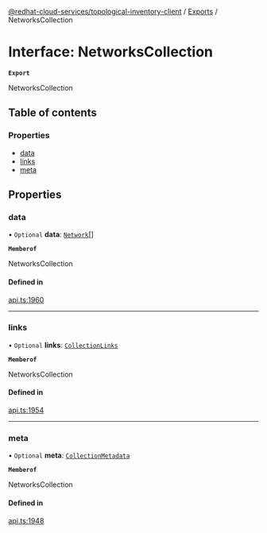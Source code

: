 [@redhat-cloud-services/topological-inventory-client](../README.md) / [Exports](../modules.md) / NetworksCollection

# Interface: NetworksCollection

**`Export`**

NetworksCollection

## Table of contents

### Properties

- [data](NetworksCollection.md#data)
- [links](NetworksCollection.md#links)
- [meta](NetworksCollection.md#meta)

## Properties

### data

• `Optional` **data**: [`Network`](Network.md)[]

**`Memberof`**

NetworksCollection

#### Defined in

[api.ts:1960](https://github.com/RedHatInsights/javascript-clients/blob/main/packages/topological-inventory/api.ts#L1960)

___

### links

• `Optional` **links**: [`CollectionLinks`](CollectionLinks.md)

**`Memberof`**

NetworksCollection

#### Defined in

[api.ts:1954](https://github.com/RedHatInsights/javascript-clients/blob/main/packages/topological-inventory/api.ts#L1954)

___

### meta

• `Optional` **meta**: [`CollectionMetadata`](CollectionMetadata.md)

**`Memberof`**

NetworksCollection

#### Defined in

[api.ts:1948](https://github.com/RedHatInsights/javascript-clients/blob/main/packages/topological-inventory/api.ts#L1948)
